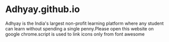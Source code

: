 # Adhyay.github.io

Adhyay is the India's largest non-profit learning platform where any student can learn without spending a single penny.Please open this website on google chrome.script is used to link icons only from font awesome
